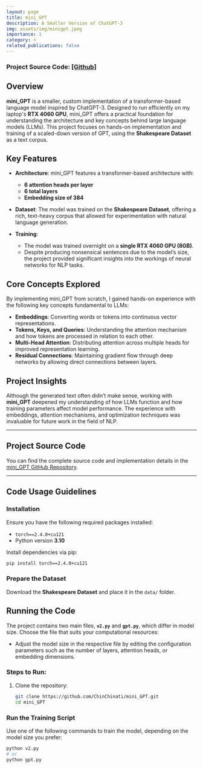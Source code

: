 ```yaml
---
layout: page
title: mini_GPT
description: A Smaller Version of ChatGPT-3
img: assets/img/minigpt.jpeg
importance: 1
category: <
related_publications: false
---
```


### Project Source Code: [[Github]](https://github.com/ChinChinati/mini_GPT/)

## **Overview**

**mini_GPT** is a smaller, custom implementation of a transformer-based language model inspired by ChatGPT-3. Designed to run efficiently on my laptop's **RTX 4060 GPU**, mini_GPT offers a practical foundation for understanding the architecture and key concepts behind large language models (LLMs). This project focuses on hands-on implementation and training of a scaled-down version of GPT, using the **Shakespeare Dataset** as a text corpus.

## Key Features

- **Architecture**: mini_GPT features a transformer-based architecture with:
  - **6 attention heads per layer**
  - **6 total layers**
  - **Embedding size of 384**
- **Dataset**: The model was trained on the **Shakespeare Dataset**, offering a rich, text-heavy corpus that allowed for experimentation with natural language generation.

- **Training**:
  - The model was trained overnight on a **single RTX 4060 GPU (8GB)**.
  - Despite producing nonsensical sentences due to the model’s size, the project provided significant insights into the workings of neural networks for NLP tasks.

## Core Concepts Explored

By implementing mini_GPT from scratch, I gained hands-on experience with the following key concepts fundamental to LLMs:

- **Embeddings**: Converting words or tokens into continuous vector representations.
- **Tokens, Keys, and Queries**: Understanding the attention mechanism and how tokens are processed in relation to each other.
- **Multi-Head Attention**: Distributing attention across multiple heads for improved representation learning.
- **Residual Connections**: Maintaining gradient flow through deep networks by allowing direct connections between layers.

## Project Insights

Although the generated text often didn’t make sense, working with **mini_GPT** deepened my understanding of how LLMs function and how training parameters affect model performance. The experience with embeddings, attention mechanisms, and optimization techniques was invaluable for future work in the field of NLP.

---

## Project Source Code

You can find the complete source code and implementation details in the [mini_GPT GitHub Repository](https://github.com/ChinChinati/mini_GPT/).

---

## Code Usage Guidelines

### Installation

Ensure you have the following required packages installed:

- `torch==2.4.0+cu121`
- Python version **3.10**

Install dependencies via pip:

```bash
pip install torch==2.4.0+cu121
```

### Prepare the Dataset

Download the **Shakespeare Dataset** and place it in the `data/` folder.

## Running the Code

The project contains two main files, **`v2.py`** and **`gpt.py`**, which differ in model size. Choose the file that suits your computational resources:

- Adjust the model size in the respective file by editing the configuration parameters such as the number of layers, attention heads, or embedding dimensions.

### Steps to Run:

1. Clone the repository:
   ```bash
   git clone https://github.com/ChinChinati/mini_GPT.git
   cd mini_GPT
   ```

### Run the Training Script

Use one of the following commands to train the model, depending on the model size you prefer:

```bash
python v2.py
# or
python gpt.py
```
